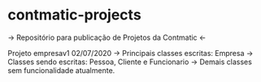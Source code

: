 # contmatic-projects
-> Repositório para publicação de Projetos da Contmatic &lt;-

Projeto empresav1
  02/07/2020
  -> Principais classes escritas: Empresa
  -> Classes sendo escritas: Pessoa, Cliente e Funcionario
  -> Demais classes sem funcionalidade atualmente.
